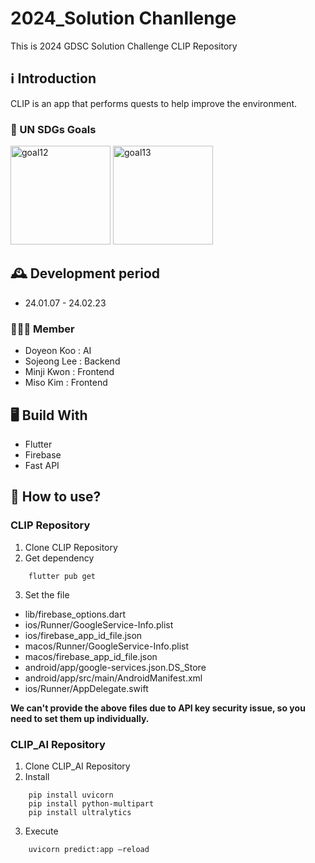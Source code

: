 # 2024_Solution Chanllenge
This is 2024 GDSC Solution Challenge CLIP Repository

## ℹ Introduction
CLIP is an app that performs quests to help improve the environment.

### 🚩 UN SDGs Goals
<img width="160" height="158" alt="goal12" src="https://github.com/CLIP-CLImate-Protection/.github/assets/118418288/2bc13e2c-6ece-4bbf-b76b-02cc383d84b1">
<img width="160" height="158" alt="goal13" src="https://github.com/CLIP-CLImate-Protection/.github/assets/118418288/43d92c94-cc2d-40ec-9ec9-c21389544544">

## 🕰 Development period
* 24.01.07 - 24.02.23

### 🧑‍🤝‍🧑 Member
 - Doyeon Koo : AI
 - Sojeong Lee : Backend
 - Minji Kwon : Frontend
 - Miso Kim : Frontend

## 🖥 Build With
* Flutter
* Firebase
* Fast API

## 📍 How to use?

### CLIP Repository
1. Clone CLIP Repository
2. Get dependency
```
    flutter pub get
```
3. Set the file
* lib/firebase_options.dart
* ios/Runner/GoogleService-Info.plist
* ios/firebase_app_id_file.json
* macos/Runner/GoogleService-Info.plist
* macos/firebase_app_id_file.json
* android/app/google-services.json.DS_Store
* android/app/src/main/AndroidManifest.xml
* ios/Runner/AppDelegate.swift
  
 **We can't provide the above files due to API key security issue, so you need to set them up individually.**
### CLIP_AI Repository
1. Clone CLIP_AI Repository
2. Install
   
```
    pip install uvicorn
    pip install python-multipart
    pip install ultralytics
```

3. Execute
```
    uvicorn predict:app —reload
```
